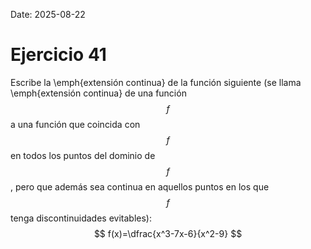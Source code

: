 Date: 2025-08-22

# Ejercicio 41


Escribe la \emph{extensión continua} de la función siguiente (se llama \emph{extensión continua} de una función $$f$$ a una función que coincida con $$f$$ en todos los puntos del dominio de $$f$$, pero que además sea continua en aquellos puntos en los que $$f$$ tenga discontinuidades evitables):
$$
f(x)=\dfrac{x^3-7x-6}{x^2-9}
$$